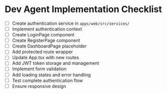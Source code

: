 # Dev Agent Implementation Checklist
- [ ] Create authentication service in `apps/web/src/services/`
- [ ] Implement authentication context
- [ ] Create LoginPage component
- [ ] Create RegisterPage component  
- [ ] Create DashboardPage placeholder
- [ ] Add protected route wrapper
- [ ] Update App.tsx with new routes
- [ ] Add JWT token storage and management
- [ ] Implement form validation
- [ ] Add loading states and error handling
- [ ] Test complete authentication flow
- [ ] Ensure responsive design
